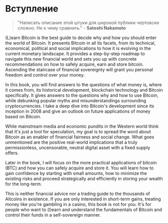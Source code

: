 # Вступление

> "Написать описание этой штуки для широкой публики чертовски сложно. Не к чему сравнить." - **Satoshi Nakamoto**

(L)earn Bitcoin is the best guide to decide why and how you should enter the world of Bitcoin. It presents Bitcoin in all its facets, from its technical, economical, political and social implications to how it is evolving in the current monetary landscape. It provides a step-by-step roadmap to navigate this new financial world and sets you up with concrete recommendations on how to safely acquire, earn and store bitcoin. Ascending the staircase of financial sovereignty will grant you personal freedom and control over your money. 

In this book, you will find answers to the questions of what money is, where it comes from, its historical development, blockchain technology and Bitcoin specifically. It gives answers to the questions why and how to use Bitcoin, while debunking popular myths and misunderstandings surrounding cryptocurrencies. I take a deep dive into Bitcoin's development since its inception in 2008 and give an outlook on future applications of money based on Bitcoin. 

While mainstream media and economic pundits in the Western world think that it's just a tool for speculation, my goal is to spread the word about Bitcoin as an enabler of financial fairness and social change. What goes unmentioned are the positive real-world implications that a truly permissionless, uncensorable, neutral digital asset with a fixed supply offers.

Later in the book, I will focus on the more practical applications of bitcoin (BTC) and how you can safely acquire and store it. You will learn how to gain confidence by starting with small amounts, how to minimize the existing risks and proceed strategically and efficiently in storing your wealth for the long-term.

This is neither financial advice nor a trading guide to the thousands of Altcoins in existence. If you are only interested in short-term gains, treating money like you're gambling in a casino, this book is not for you. It's for people who want to (l)earn and understand the fundamentals of Bitcoin and control their funds in a self-sovereign manner.
